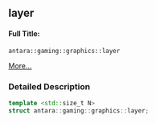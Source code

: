 

## layer

#### Full Title:
```
antara::gaming::graphics::layer
```




 [More...](#detailed-description)




















### Detailed Description

```cpp
template <std::size_t N>
struct antara::gaming::graphics::layer;
```








































